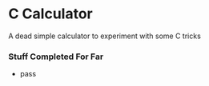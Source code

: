 # C Calculator

A dead simple calculator to experiment with some C tricks

### Stuff Completed For Far
- pass
